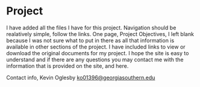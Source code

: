 # Project

I have added all the files I have for this project. Navigation should be realatively simple, follow the links. One page, Project Objectives, I left blank because I was not sure what to put in there as all that information is available in other sections of the project. I have included links to view or download the original documents for my project. I hope the site is easy to understand and if there are any questions you may contact me with the information that is provided on the site, and here.

Contact info,
Kevin Oglesby
ko01396@georgiasouthern.edu
